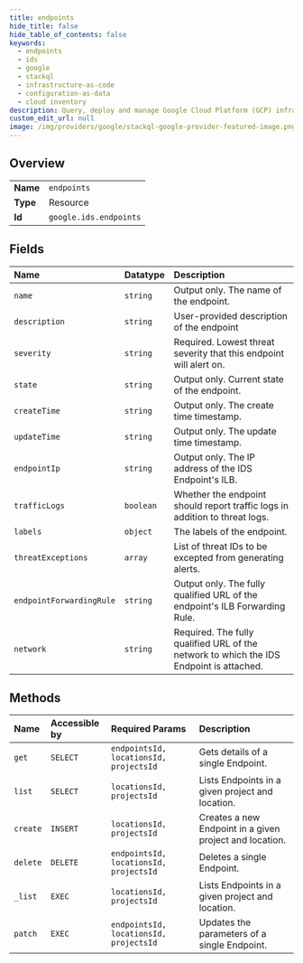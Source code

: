 ```yaml
---
title: endpoints
hide_title: false
hide_table_of_contents: false
keywords:
  - endpoints
  - ids
  - google    
  - stackql
  - infrastructure-as-code
  - configuration-as-data
  - cloud inventory
description: Query, deploy and manage Google Cloud Platform (GCP) infrastructure and resources using SQL
custom_edit_url: null
image: /img/providers/google/stackql-google-provider-featured-image.png
---
```

  
    

## Overview
<table><tbody>
<tr><td><b>Name</b></td><td><code>endpoints</code></td></tr>
<tr><td><b>Type</b></td><td>Resource</td></tr>
<tr><td><b>Id</b></td><td><code>google.ids.endpoints</code></td></tr>
</tbody></table>

## Fields
| Name | Datatype | Description |
|:-----|:---------|:------------|
| `name` | `string` | Output only. The name of the endpoint. |
| `description` | `string` | User-provided description of the endpoint |
| `severity` | `string` | Required. Lowest threat severity that this endpoint will alert on. |
| `state` | `string` | Output only. Current state of the endpoint. |
| `createTime` | `string` | Output only. The create time timestamp. |
| `updateTime` | `string` | Output only. The update time timestamp. |
| `endpointIp` | `string` | Output only. The IP address of the IDS Endpoint's ILB. |
| `trafficLogs` | `boolean` | Whether the endpoint should report traffic logs in addition to threat logs. |
| `labels` | `object` | The labels of the endpoint. |
| `threatExceptions` | `array` | List of threat IDs to be excepted from generating alerts. |
| `endpointForwardingRule` | `string` | Output only. The fully qualified URL of the endpoint's ILB Forwarding Rule. |
| `network` | `string` | Required. The fully qualified URL of the network to which the IDS Endpoint is attached. |
## Methods
| Name | Accessible by | Required Params | Description |
|:-----|:--------------|:----------------|:------------|
| `get` | `SELECT` | `endpointsId, locationsId, projectsId` | Gets details of a single Endpoint. |
| `list` | `SELECT` | `locationsId, projectsId` | Lists Endpoints in a given project and location. |
| `create` | `INSERT` | `locationsId, projectsId` | Creates a new Endpoint in a given project and location. |
| `delete` | `DELETE` | `endpointsId, locationsId, projectsId` | Deletes a single Endpoint. |
| `_list` | `EXEC` | `locationsId, projectsId` | Lists Endpoints in a given project and location. |
| `patch` | `EXEC` | `endpointsId, locationsId, projectsId` | Updates the parameters of a single Endpoint. |
